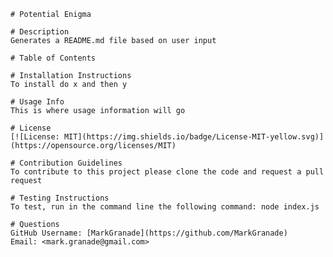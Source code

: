 
	# Potential Enigma

	# Description
	Generates a README.md file based on user input

	# Table of Contents

	# Installation Instructions
	To install do x and then y

	# Usage Info
	This is where usage information will go

	# License
	[![License: MIT](https://img.shields.io/badge/License-MIT-yellow.svg)](https://opensource.org/licenses/MIT)

	# Contribution Guidelines
	To contribute to this project please clone the code and request a pull request

	# Testing Instructions
	To test, run in the command line the following command: node index.js

	# Questions
	GitHub Username: [MarkGranade](https://github.com/MarkGranade)
	Email: <mark.granade@gmail.com>
	